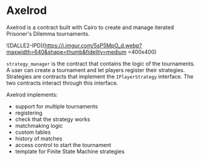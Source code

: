 # Axelrod

Axelrod is a contract built with Cairo to create and manage iterated Prisoner's Dilemma tournaments.

![DALLE2-IPD](https://i.imgur.com/5sP5MpO_d.webp?maxwidth=640&shape=thumb&fidelity=medium =400x400)

`strategy_manager` is the contract that contains the logic of the tournaments.
A user can create a tournament and let players register their strategies.
Strategies are contracts that implement the `IPlayerStrategy` interface.
The two contracts interact through this interface.

Axelrod implements:
- support for multiple tournaments
- registering
- check that the strategy works
- matchmaking logic
- custom tables
- history of matches
- access control to start the tournament
- template for Finite State Machine strategies 